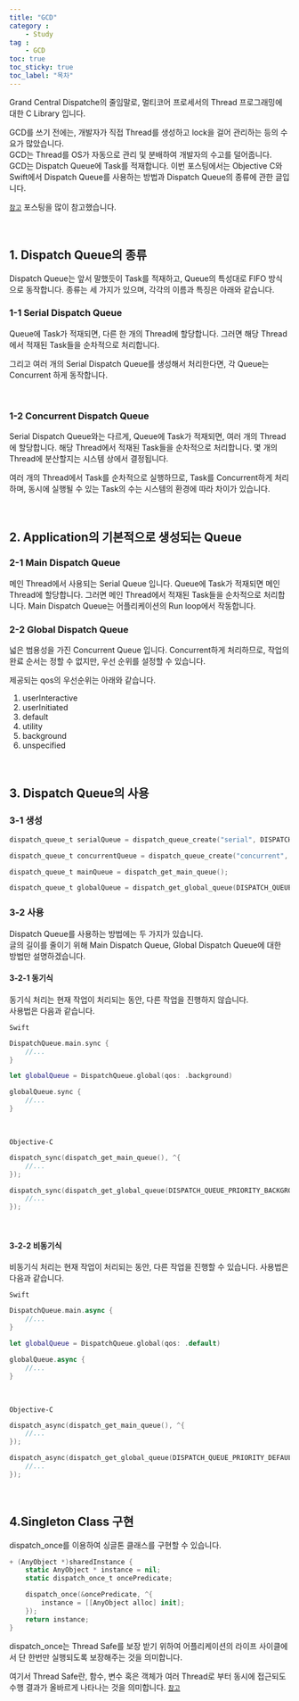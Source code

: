 ```yaml
---
title: "GCD"
category :
    - Study
tag :
    - GCD
toc: true
toc_sticky: true
toc_label: "목차"
---
```


Grand Central Dispatche의 줄임말로, 멀티코어 프로세서의 Thread 프로그래밍에 대한 C Library 입니다.

GCD를 쓰기 전에는, 개발자가 직접 Thread를 생성하고 lock을 걸어 관리하는 등의 수요가 많았습니다.   
GCD는 Thread를 OS가 자동으로 관리 및 분배하여 개발자의 수고를 덜어줍니다.   
GCD는 Dispatch Queue에 Task를 적재합니다. 이번 포스팅에서는 Objective C와 Swift에서 Dispatch Queue를 사용하는 방법과 Dispatch Queue의 종류에 관한 글입니다.

[`참고`](https://meetup.toast.com/posts/88) 포스팅을 많이 참고했습니다.

<br/>

## 1. Dispatch Queue의 종류

Dispatch Queue는 앞서 말했듯이 Task를 적재하고, Queue의 특성대로 FIFO 방식으로 동작합니다.
종류는 세 가지가 있으며, 각각의 이름과 특징은 아래와 같습니다.

### 1-1 Serial Dispatch Queue

Queue에 Task가 적재되면, 다른 한 개의 Thread에 할당합니다. 그러면 해당 Thread에서 적재된 Task들을 순차적으로 처리합니다.

그리고 여러 개의 Serial Dispatch Queue를 생성해서 처리한다면, 각 Queue는 Concurrent 하게 동작합니다.

<br/>

### 1-2 Concurrent Dispatch Queue

Serial Dispatch Queue와는 다르게, Queue에 Task가 적재되면, 여러 개의 Thread에 할당합니다. 해당 Thread에서 적재된 Task들을 순차적으로 처리합니다. 몇 개의 Thread에 분산할지는 시스템 상에서 결정됩니다.

여러 개의 Thread에서 Task를 순차적으로 실행하므로, Task를 Concurrent하게 처리하며, 동시에 실행될 수 있는 Task의 수는 시스템의 환경에 따라 차이가 있습니다.

<br/>

## 2. Application의 기본적으로 생성되는 Queue

### 2-1 Main Dispatch Queue

메인 Thread에서 사용되는 Serial Queue 입니다.
Queue에 Task가 적재되면 메인 Thread에 할당합니다. 그러면 메인 Thread에서 적재된 Task들을 순차적으로 처리합니다.
Main Dispatch Queue는 어플리케이션의 Run loop에서 작동합니다.

### 2-2 Global Dispatch Queue

넓은 범용성을 가진 Concurrent Queue 입니다. Concurrent하게 처리하므로, 작업의 완료 순서는 정할 수 없지만, 우선 순위를 설정할 수 있습니다.

제공되는 qos의 우선순위는 아래와 같습니다.

1. userInteractive
2. userInitiated
3. default
4. utility
5. background
6. unspecified

<br/>

## 3. Dispatch Queue의 사용

### 3-1 생성

~~~swift
dispatch_queue_t serialQueue = dispatch_queue_create("serial", DISPATCH_QUEUE_SERIAL);

dispatch_queue_t concurrentQueue = dispatch_queue_create("concurrent", DISPATH_QUEUE_CONCURRENT);

dispatch_queue_t mainQueue = dispatch_get_main_queue();

dispatch_queue_t globalQueue = dispatch_get_global_queue(DISPATCH_QUEUE_PRIORITY_DEFAULT, 0);
~~~

### 3-2 사용

Dispatch Queue를 사용하는 방법에는 두 가지가 있습니다.   
글의 길이를 줄이기 위해 Main Dispatch Queue, Global Dispatch Queue에 대한 방법만 설명하겠습니다.

#### 3-2-1 동기식

동기식 처리는 현재 작업이 처리되는 동안, 다른 작업을 진행하지 않습니다.   
사용법은 다음과 같습니다.

`Swift`
~~~swift
DispatchQueue.main.sync {
    //...
}

let globalQueue = DispatchQueue.global(qos: .background)

globalQueue.sync {
    //...
}
~~~
<br/>

`Objective-C`
~~~swift
dispatch_sync(dispatch_get_main_queue(), ^{
    //...
});

dispatch_sync(dispatch_get_global_queue(DISPATCH_QUEUE_PRIORITY_BACKGROUND, 0), ^{
    //...
});
~~~

<br/>

#### 3-2-2 비동기식

비동기식 처리는 현재 작업이 처리되는 동안, 다른 작업을 진행할 수 있습니다.
사용법은 다음과 같습니다.

`Swift`
~~~swift
DispatchQueue.main.async {
    //...
}

let globalQueue = DispatchQueue.global(qos: .default)

globalQueue.async {
    //...
}
~~~
<br/>

`Objective-C`
~~~swift
dispatch_async(dispatch_get_main_queue(), ^{
    //...
});

dispatch_async(dispatch_get_global_queue(DISPATCH_QUEUE_PRIORITY_DEFAULT, 0), ^{
    //...
});
~~~

<br/>

## 4.Singleton Class 구현

dispatch_once를 이용하여 싱글톤 클래스를 구현할 수 있습니다.

~~~swift
+ (AnyObject *)sharedInstance {
    static AnyObject * instance = nil;
    static dispatch_once_t oncePredicate;

    dispatch_once(&oncePredicate, ^{
        instance = [[AnyObject alloc] init];
    });
    return instance;
}
~~~

dispatch_once는 Thread Safe를 보장 받기 위하여 어플리케이션의 라이프 사이클에서 단 한번만 실행되도록 보장해주는 것을 의미합니다.

여기서 Thread Safe란, 함수, 변수 혹은 객체가 여러 Thread로 부터 동시에 접근되도 수행 결과가 올바르게 나타나는 것을 의미합니다.
[`참고`](https://faith-developer.tistory.com/68)